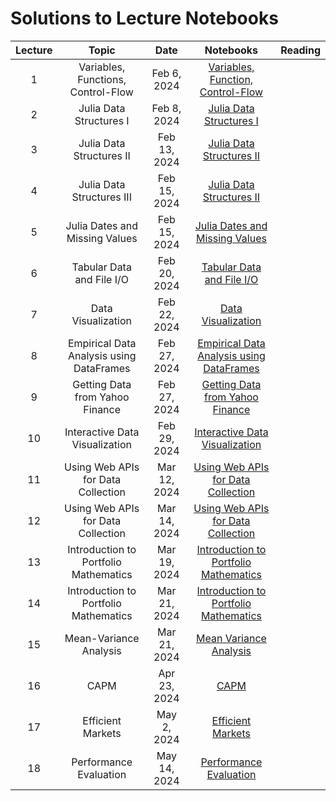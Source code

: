 # Solutions to Lecture Notebooks

| Lecture | Topic                              | Date          |  Notebooks                                                                             | Reading              |
|:-------:|:----------------------------------:|:-------------:|:--------------------------------------------------------------------------------------:|:--------------------:|
| 1       | Variables, Functions, Control-Flow | Feb  6, 2024  | [Variables, Function, Control-Flow](/assets/notebooksolutions/Lect01/Lect01.html)      |                      |
| 2       | Julia Data Structures I            | Feb  8, 2024  | [Julia Data Structures I](/assets/notebooksolutions/Lect02/Lect02.html)                |                      |
| 3       | Julia Data Structures II           | Feb  13, 2024  | [Julia Data Structures II](/assets/notebooksolutions/Lect03/Lect03.html)              |                      |
| 4       | Julia Data Structures III          | Feb  15, 2024  | [Julia Data Structures II](/assets/notebooksolutions/Lect04/Lect04.html)              |                      |
| 5       | Julia Dates and Missing Values     | Feb  15, 2024  | [Julia Dates and Missing Values](/assets/notebooksolutions/Lect05/Lect05.html)        |                      |
| 6       | Tabular Data and File I/O          | Feb  20, 2024  | [Tabular Data and File I/O](/assets/notebooksolutions/Lect06/Lect06.html)        |                      |
| 7       | Data Visualization                 | Feb  22, 2024  | [Data Visualization](/assets/notebooksolutions/Lect07/Lect07.html)        |                      |
| 8       | Empirical Data Analysis using DataFrames  | Feb  27, 2024  | [Empirical Data Analysis using DataFrames](/assets/notebooksolutions/Lect08/Lect08.html)        |                      |
| 9       | Getting Data from Yahoo Finance    | Feb  27, 2024  | [Getting Data from Yahoo Finance](/assets/notebooksolutions/Lect09/Lect09.html)        |                      |
| 10      | Interactive Data Visualization     | Feb  29, 2024  | [Interactive Data Visualization](/assets/notebooksolutions/Lect10/Lect10.html)        |                      |
| 11      | Using Web APIs for Data Collection | Mar  12, 2024  | [Using Web APIs for Data Collection](/assets/notebooksolutions/Lect11/Lect11.html)        |                      |
| 12      | Using Web APIs for Data Collection | Mar  14, 2024  | [Using Web APIs for Data Collection](/assets/notebooksolutions/Lect11/Lect11.html)        |                      |
| 13      | Introduction to Portfolio Mathematics | Mar  19, 2024  | [Introduction to Portfolio Mathematics](/assets/notebooksolutions/Lect12/Lect12.html)        |                      |
| 14      | Introduction to Portfolio Mathematics | Mar  21, 2024  | [Introduction to Portfolio Mathematics](/assets/notebooksolutions/Lect12/Lect12.html)        |                      |
| 15      | Mean-Variance Analysis              | Mar  21, 2024  | [Mean Variance Analysis](/assets/notebooksolutions/Lect13/Lect13.html)        |                      |
| 16      | CAPM                                | Apr 23, 2024  | [CAPM](/assets/notebooksolutions/Lect14/Lect14.html)        |                      |
| 17      | Efficient Markets                   | May 2, 2024  | [Efficient Markets](/assets/notebooksolutions/Lect15/Lect15.html)        |                      |
| 18      | Performance Evaluation              | May 14, 2024  | [Performance Evaluation](/assets/notebooksolutions/Lect16/Lect16.html)        |                      |